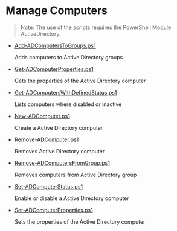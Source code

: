 # Manage Computers

> Note: The use of the scripts requires the PowerShell Module ActiveDirectory.

+ [Add-ADComputersToGroups.ps1](./Add-ADComputersToGroups.ps1)

  Adds computers to Active Directory groups

+ [Get-ADComputerProperties.ps1](./Get-ADComputerProperties.ps1)

  Gets the properties of the Active Directory computer

+ [Get-ADComputersWithDefinedStatus.ps1](./Get-ADComputersWithDefinedStatus.ps1)

  Lists computers where disabled or inactive

+ [New-ADComputer.ps1](./New-ADComputer.ps1)

  Create a Active Directory computer

+ [Remove-ADComputer.ps1](./Remove-ADComputer.ps1)

  Removes Active Directory computer

+ [Remove-ADComputersFromGroup.ps1](./Remove-ADComputersFromGroup.ps1)

  Removes computers from Active Directory group

+ [Set-ADComputerStatus.ps1](./Set-ADComputerStatus.ps1)

  Enable or disable a Active Directory computer

+ [Set-ADComputerProperties.ps1](./Set-ADComputerProperties.ps1)

  Sets the properties of the Active Directory computer
